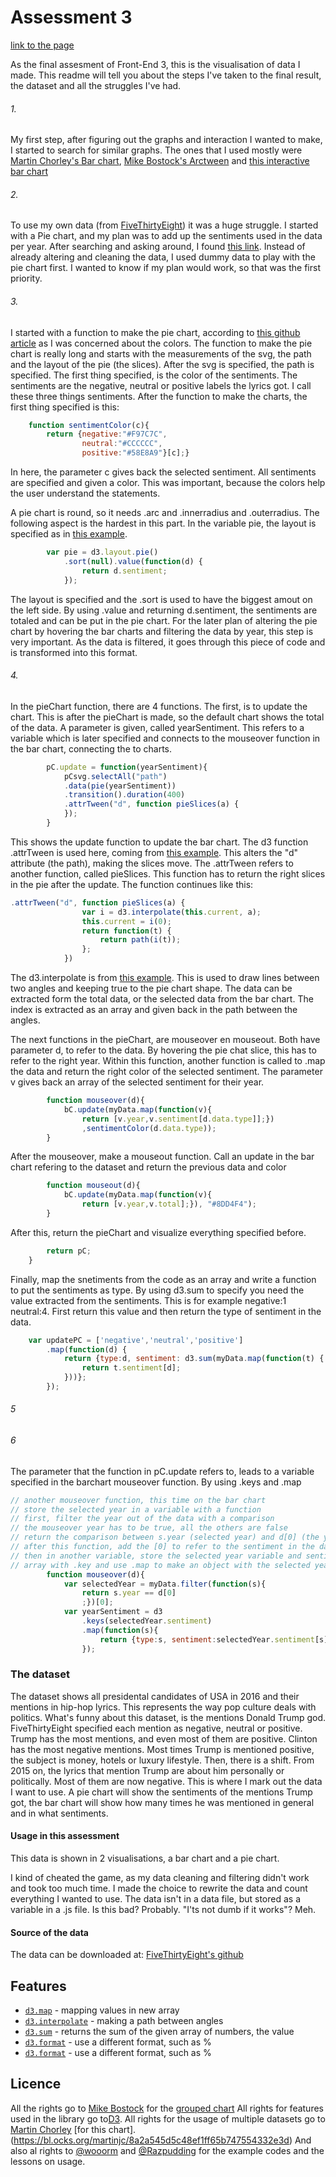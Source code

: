 # Assessment 3
[link to the page](https://leoniesmits.github.io/fe3-assessment-3/)

As the final assesment of Front-End 3, this is the visualisation of data I made.
This readme will tell you about the steps I've taken to the final result, the dataset and all the struggles I've had.

###### 1. 
My first step, after figuring out the graphs and interaction I wanted to make, I started to search for similar graphs. The ones that I used mostly were [Martin Chorley's Bar chart](https://bl.ocks.org/martinjc/8a2a545d5c48ef1ff65b747554332e3d), [Mike Bostock's Arctween](http://bl.ocks.org/mbostock/5100636) and [this interactive bar chart](http://bl.ocks.org/jonahwilliams/2f16643b999ada7b1909)

###### 2. 
To use my own data (from [FiveThirtyEight](https://github.com/fivethirtyeight/data/blob/master/hip-hop-candidate-lyrics/genius_hip_hop_lyrics.csv)) it was a huge struggle. I started with a Pie chart, and my plan was to add up the sentiments used in the data per year. After searching and asking around, I found [this link](https://developer.mozilla.org/en-US/docs/Web/JavaScript/Reference/Global_Objects/Array/reduce). Instead of already altering and cleaning the data, I used dummy data to play with the pie chart first. I wanted to know if my plan would work, so that was the first priority.


###### 3.
I started with a function to make the pie chart, according to [this github article](https://github.com/valor-software/ng2-charts/issues/619) as I was concerned about the colors. The function to make the pie chart is really long and starts with the measurements of the svg, the path and the layout of the pie (the slices). After the svg is specified, the path is specified. The first thing specified, is the color of the sentiments. The sentiments are the negative, neutral or positive labels the lyrics got. I call these three things sentiments. After the function to make the charts, the first thing specified is this: 
```javascript
    function sentimentColor(c){ 
        return {negative:"#F97C7C",
                neutral:"#CCCCCC",
                positive:"#58E8A9"}[c];}
```
In here, the parameter c gives back the selected sentiment. All sentiments are specified and given a color. This was important, because the colors help the user understand the statements.

A pie chart is round, so it needs .arc and .innerradius and .outerradius. The following aspect is the hardest in this part. In the variable pie, the layout is specified as in [this example](https://bl.ocks.org/jiankuang/a591ff3331044f8c9a59764a1424bb07).
```javascript
        var pie = d3.layout.pie()
            .sort(null).value(function(d) { 
                return d.sentiment; 
            });
```
The layout is specified and the .sort is used to have the biggest amout on the left side. By using .value and returning d.sentiment, the sentiments are totaled and can be put in the pie chart. For the later plan of altering the pie chart by hovering the bar charts and filtering the data by year, this step is very important. As the data is filtered, it goes through this piece of code and is transformed into this format. 

###### 4.

In the pieChart function, there are 4 functions. The first, is to update the chart. This is after the pieChart is made, so the default chart shows the total of the data. A parameter is given, called yearSentiment. This refers to a variable which is later specified and connects to the mouseover function in the bar chart, connecting the to charts.
```javascript
        pC.update = function(yearSentiment){
            pCsvg.selectAll("path")
            .data(pie(yearSentiment))
            .transition().duration(400)
            .attrTween("d", function pieSlices(a) {
            });
        }   
```
This shows the update function to update the bar chart. The d3 function .attrTween is used here, coming from [this example](http://bl.ocks.org/mbostock/5100636).
This alters the "d" attribute (the path), making the slices move. The .attrTween refers to another function, called pieSlices. This function has to return the right slices in the pie after the update. The function continues like this:
```javascript
.attrTween("d", function pieSlices(a) {
                var i = d3.interpolate(this.current, a);
                this.current = i(0);
                return function(t) { 
                    return path(i(t));    
                };
            }) 
```
The d3.interpolate is from [this example](http://bl.ocks.org/mbostock/5100636). This is used to draw lines between two angles and keeping true to the pie chart shape. The data can be extracted form the total data, or the selected data from the bar chart. The index is extracted as an array and given back in the path between the angles.

The next functions in the pieChart, are mouseover en mouseout. Both have parameter d, to refer to the data. By hovering the pie chat slice, this has to refer to the right year. Within this function, another function is called to .map the data and return the right color of the selected sentiment. The parameter v gives back an array of the selected sentiment for their year. 

```javascript
        function mouseover(d){
            bC.update(myData.map(function(v){ 
                return [v.year,v.sentiment[d.data.type]];})
                ,sentimentColor(d.data.type));
        }
```
After the mouseover, make a mouseout function. Call an update in the bar chart refering to the dataset and return the previous data and color
```javascript
        function mouseout(d){
            bC.update(myData.map(function(v){
                return [v.year,v.total];}), "#8DD4F4");
        }
```
After this, return the pieChart and visualize everything specified before.
```javascript
        return pC;
    }
```
Finally, map the snetiments from the code as an array and write a function to put the sentiments as type. By using d3.sum to specify you need the value extracted from the sentiments. This is for example negative:1 neutral:4. First return this value and then return the type of sentiment in the data.
```javascript
    var updatePC = ['negative','neutral','positive']
        .map(function(d) { 
            return {type:d, sentiment: d3.sum(myData.map(function(t) { 
                return t.sentiment[d];
            }))};
        });  
```
###### 5



###### 6

The parameter that the function in pC.update refers to, leads to a variable specified in the barchart mouseover function. By using .keys and .map 
```javascript
// another mouseover function, this time on the bar chart 
// store the selected year in a variable with a function
// first, filter the year out of the data with a comparison
// the mouseover year has to be true, all the others are false
// return the comparison between s.year (selected year) and d[0] (the years)  
// after this function, add the [0] to refer to the sentiment in the data
// then in another variable, store the selected year variable and sentiment in a new
// array with .key and use .map to make an object with the selected year and sentiment
        function mouseover(d){ 
            var selectedYear = myData.filter(function(s){ 
                return s.year == d[0]
                ;})[0];
            var yearSentiment = d3
                .keys(selectedYear.sentiment)
                .map(function(s){ 
                    return {type:s, sentiment:selectedYear.sentiment[s]};
                });
```

### The dataset

The dataset shows all presidental candidates of USA in 2016 and their mentions in hip-hop lyrics. This represents the way pop culture deals with politics. What's funny about this dataset, is the mentions Donald Trump god. FiveThirtyEight specified each mention as negative, neutral or positive. Trump has the most mentions, and even most of them are positive. Clinton has the most negative mentions. Most times Trump is mentioned positive, the subject is money, hotels or luxury lifestyle. Then, there is a shift. From 2015 on, the lyrics that mention Trump are about him personally or politically. Most of them are now negative. This is where I mark out the data I want to use. A pie chart will show the sentiments of the mentions Trump got, the bar chart will show how many times he was mentioned in general and in what sentiments.

#### Usage in this assessment

This data is shown in 2 visualisations, a bar chart and a pie chart.  

I kind of cheated the game, as my data cleaning and filtering didn't work and took too much time. I made the choice to rewrite the data and count everything I wanted to use. The data isn't in a data file, but stored as a variable in a .js file. Is this bad? Probably. "I'ts not dumb if it works"? Meh.

#### Source of the data

The data can be downloaded at: [FiveThirtyEight's github](https://github.com/fivethirtyeight/data/blob/master/hip-hop-candidate-lyrics/genius_hip_hop_lyrics.csv)


 ## Features

* [`d3.map`](https://github.com/d3/d3-collection/blob/master/README.md#map) - mapping values in new array
* [`d3.interpolate`](https://github.com/d3/d3-interpolate) - making a path between angles
* [`d3.sum`](https://github.com/d3/d3-array#statistics) - returns the sum of the given array of numbers, the value
* [`d3.format`](https://github.com/d3/d3-format) - use a different format, such as %
* [`d3.format`](https://github.com/d3/d3-format) - use a different format, such as %


## Licence 

All the rights go to [Mike Bostock](https://b.locks.org/mbostock) for the [grouped chart](https://bl.ocks.org/mbostock/3887051) 
All rights for features used in the library go to[D3](https://d3js.org/). 
All rights for the usage of multiple datasets go to [Martin Chorley](https://bl.ocks.org/martinjc) [for this chart].(https://bl.ocks.org/martinjc/8a2a545d5c48ef1ff65b747554332e3d)
And also al rights to [@wooorm](https://github.com/wooorm) and [@Razpudding](https://github.com/Razpudding) for the example codes and the lessons on usage.
